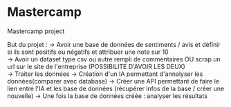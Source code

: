 # Mastercamp
Mastercamp project

But du projet :
-> Avoir une base de données de sentiments / avis et définir si ils sont positifs ou négatifs et attribuer une note sur 10  
-> Avoir un dataset type csv ou autre rempli de commentaires OU scrap un url sur le site de l'entreprise (POSSIBILITE D'AVOIR LES DEUX)  
-> Traiter les données 
-> Création d'un IA permettant d'annalyser les données(comparer avec database)
-> Créer une API permettant de faire le lien entre l'IA et les base de données (récupérer infos de la base / créer une nouvelle)
-> Une fois la base de données créée : analyser les résultats
